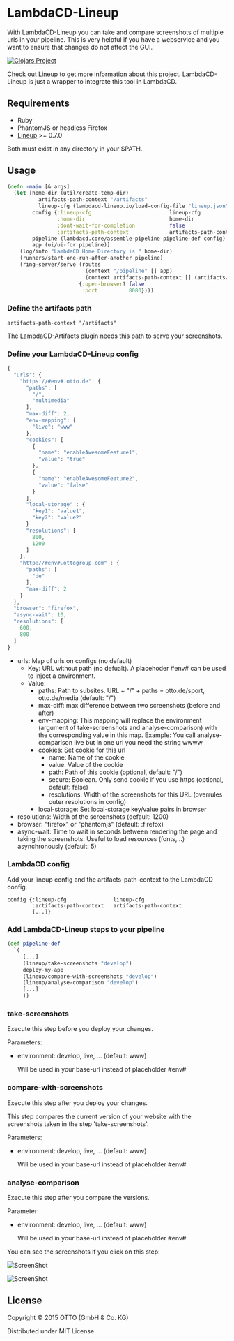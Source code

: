 # LambdaCD-Lineup

With LambdaCD-Lineup you can take and compare screenshots of multiple urls in your pipeline. This is very helpful if you have a webservice and you want to ensure that changes do not affect the GUI.

[![Clojars Project](http://clojars.org/lambdacd-lineup/latest-version.svg)](http://clojars.org/lambdacd-lineup)

Check out [Lineup](https://github.com/otto-de/lineup) to get more information about this project.
LambdaCD-Lineup is just a wrapper to integrate this tool in LambdaCD.

## Requirements
* Ruby
* PhantomJS or headless Firefox
* [Lineup](https://github.com/otto-de/lineup) >= 0.7.0

Both must exist in any directory in your $PATH.
## Usage

```clojure
(defn -main [& args]
  (let [home-dir (util/create-temp-dir)
          artifacts-path-context "/artifacts"
          lineup-cfg (lambdacd-lineup.io/load-config-file "lineup.json")
        config {:lineup-cfg                         lineup-cfg
                :home-dir                           home-dir
                :dont-wait-for-completion           false
                :artifacts-path-context             artifacts-path-context}
        pipeline (lambdacd.core/assemble-pipeline pipeline-def config)
        app (ui/ui-for pipeline)]
    (log/info "LambdaCD Home Directory is " home-dir)
    (runners/start-one-run-after-another pipeline)
    (ring-server/serve (routes
                         (context "/pipeline" [] app)
                         (context artifacts-path-context [] (artifacts/artifact-handler-for pipeline)))
                       {:open-browser? false
                        :port          8080})))
```

### Define the artifacts path
```
artifacts-path-context "/artifacts"
```
The LambdaCD-Artifacts plugin needs this path to serve your screenshots.

### Define your LambdaCD-Lineup config
```javascript
{
  "urls": {
    "https://#env#.otto.de": {
      "paths": [
        "/",
        "multimedia"
      ],
      "max-diff": 2,
      "env-mapping": {
        "live": "www"
      },
      "cookies": [
        {
          "name": "enableAwesomeFeature1",
          "value": "true"
        },
        {
          "name": "enableAwesomeFeature2",
          "value": "false"
        }
      ],
      "local-storage" : {
        "key1": "value1",
        "key2": "value2"
      }
      "resolutions": [
        800,
        1200
      ]
    },
    "http://#env#.ottogroup.com" : {
      "paths": [
        "de"
      ],
      "max-diff": 2
    }
  },
  "browser": "firefox",
  "async-wait": 10,
  "resolutions": [
    600,
    800
  ]
}
```
* urls: Map of urls on configs (no default)
  * Key: URL without path (no defualt). A placehoder #env# can be used to inject a environment.
  * Value:
    * paths: Path to subsites. URL + "/" + paths = otto.de/sport, otto.de/media (default: "/")
    * max-diff: max difference between two screenshots (before and after)
    * env-mapping: This mapping will replace the environment (argument of take-screenshots and analyse-comparison) with the corresponding value in this map.
                   Example: You call analyse-comparison live but in one url you need the string wwww
    * cookies: Set cookie for this url
      * name: Name of the cookie
      * value: Value of the cookie
      * path: Path of this cookie (optional, default: "/")
      * secure: Boolean. Only send cookie if you use https (optional, default: false)
      * resolutions: Width of the screenshots for this URL (overrules outer resolutions in config)
    * local-storage: Set local-storage key/value pairs in browser
* resolutions: Width of the screenshots (default: 1200)
* browser: "firefox" or "phantomjs" (default: :firefox)
* async-wait: Time to wait in seconds between rendering the page and taking the screenshots. Useful to load resources (fonts,...) asynchronously (default: 5)

### LambdaCD config
Add your lineup config and the artifacts-path-context to the LambdaCD config.

```
config {:lineup-cfg               lineup-cfg
        :artifacts-path-context   artifacts-path-context
        [...]}
```
### Add LambdaCD-Lineup steps to your pipeline
```clojure
(def pipeline-def
  `(
     [...]
     (lineup/take-screenshots "develop")
     deploy-my-app
     (lineup/compare-with-screenshots "develop")
     (lineup/analyse-comparison "develop")
     [...]
     ))
```

### take-screenshots
Execute this step before you deploy your changes.

Parameters:
* environment: develop, live, ... (default: www)

  Will be used in your base-url instead of placeholder #env#
### compare-with-screenshots
Execute this step after you deploy your changes.

This step compares the current version of your website with the screenshots taken in the step 'take-screenshots'.

Parameters:
* environment: develop, live, ... (default: www)

  Will be used in your base-url instead of placeholder #env#
### analyse-comparison
Execute this step after you compare the versions.

Parameter:
* environment: develop, live, ... (default: www)

  Will be used in your base-url instead of placeholder #env#

You can see the screenshots if you click on this step:

![ScreenShot](/doc/images/lambdacd-lineup-1.png)

![ScreenShot](/doc/images/lambdacd-lineup-2.png)

## License

Copyright © 2015 OTTO (GmbH & Co. KG)

Distributed under MIT License
